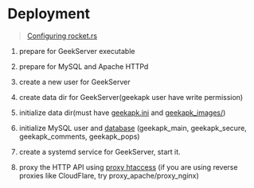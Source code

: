 # Deployment

> [Configuring rocket.rs](https://rocket.rs/guide/configuration/)

1. prepare for GeekServer executable

2. prepare for MySQL and Apache HTTPd

3. create a new user for GeekServer

4. create data dir for GeekServer(geekapk user have write permission)

5. initialize data dir(must have [geekapk.ini](geekapk.example.d/geekapk.example.ini) and [geekapk_images/](geekapk.example.d/geekapk_images/))

6. initialize MySQL user and [database](geekapk.example.d/dbinit.d/) (geekapk_main, geekapk_secure, geekapk_comments, geekapk_pops)

7. create a systemd service for GeekServer, start it.

8. proxy the HTTP API using [proxy htaccess](proxy_htaccess) (if you are using reverse proxies like CloudFlare, try proxy_apache/proxy_nginx)